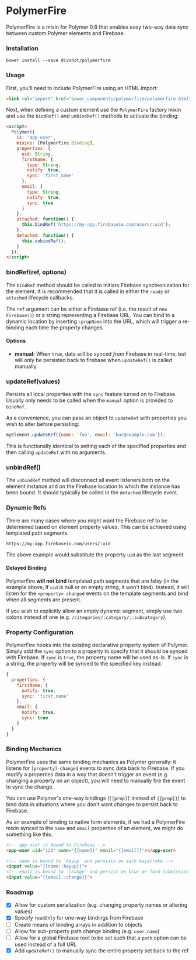 # PolymerFire

PolymerFire is a mixin for Polymer 0.8 that enables easy two-way data sync
between custom Polymer elements and Firebase.

### Installation

    bower install --save divshot/polymerfire

### Usage

First, you'll need to include PolymerFire using an HTML Import:

```html
<link rel="import" href="bower_components/polymerfire/polymerfire.html">
```

Next, when defining a custom element use the `PolymerFire` factory mixin and
use the `bindRef()` and `unbindRef()` methods to activate the binding:

```html
<script>
  Polymer({
    is: 'app-user',
    mixins: [PolymerFire.Binding],
    properties: {
      uid: String,
      firstName: {
        type: String,
        notify: true,
        sync: 'first_name'
      },
      email: {
        type: String,
        notify: true,
        sync: true
      }
    },
    attached: function() {
      this.bindRef('https://my-app.firebaseio.com/users/:uid');
    },
    detached: function() {
      this.unbindRef();
    }
  });
</script>
```

### bindRef(ref, options)

The `bindRef` method should be called to initiate Firebase synchronization for
the element. It is recommended that it is called in either the `ready` or
`attached` lifecycle callbacks.

The `ref` argument can be either a Firebase ref (i.e. the result of `new Firebase()`)
or a string representing a Firebase URL. You can bind to a dynamic location by
inserting `:propName` into the URL, which will trigger a re-binding each time
the property changes.

#### Options

* **manual:** When `true`, data will be synced *from* Firebase in real-time, but
  will only be persisted back to firebase when `updateRef()` is called manually.

### updateRef(values)

Persists all local properties with the `sync` feature turned on to Firebase.
Usually only needs to be called when the `manual` option is provided to `bindRef`.

As a convenience, you can pass an object to `updateRef` with properties you wish
to alter before persisting:

```js
myElement.updateRef({name: 'foo', email: 'bar@example.com'});
```

This is functionally identical to setting each of the specified properties and
then calling `updateRef` with no arguments.

### unbindRef()

The `unbindRef` method will disconnect all event listeners both on the element
instance and on the Firebase location to which the instance has been bound. It
should typically be called in the `detached` lifecycle event.

### Dynamic Refs

There are many cases where you might want the Firebase ref to be determined based
on element property values. This can be achieved using templated path segments.

    https://my-app.firebaseio.com/users/:uid

The above example would substitute the property `uid` as the last segment.

#### Delayed Binding

PolymerFire **will not bind** templated path segments that are falsy (in the
example above, if `uid` is null or an empty string, it won't bind). Instead,
it will listen for the `<property>-changed` events on the template segments and
bind when all segments are present.

If you wish to explicitly allow an empty dynamic segment, simply use two colons
instead of one (e.g. `/categories/:category/::subcategory`).

### Property Configuration

PolymerFire hooks into the existing declarative property system of Polymer. Simply
add the `sync` option to a property to specify that it should be synced with
Firebase. If `sync` is `true`, the property name will be used as-is. If `sync`
is a string, the property will be synced to the specified key instead.

```js
{
  properties: {
    firstName: {
      notify: true,
      sync: 'first_name'
    },
    email: {
      notify: true,
      sync: true
    }
  }
}
```

### Binding Mechanics

PolymerFire uses the same binding mechanics as Polymer generally: it
listens for `[property]-changed` events to sync data back to Firebase. If you
modify a properties data in a way that doesn't trigger an event (e.g. changing
a property on an object), you will need to manually fire the event to sync the
change.

You can use Polymer's one-way bindings (`[[prop]]` instead of `{{prop}}`) to
bind data in situations where you don't want changes to persist back to Firebase.

As an example of binding to native form elements, if we had a PolymerFire mixin
synced to the `name` and `email` properties of an element, we might do something
like this:

```html
<!-- app-user is bound to Firebase -->
<app-user uid="123" name="{{name}}" email="{{email}}"></app-user>

<!-- name is bound to `keyup` and persists on each keystroke -->
<input value="{{name::keyup}}">
<!-- email is bound to `change` and persist on blur or form submission -->
<input value="{{email::change}}">
```

### Roadmap

- [x] Allow for custom serialization (e.g. changing property names or altering values)
- [x] Specify `readOnly` for one-way bindings from Firebase
- [ ] Create means of binding arrays in addition to objects
- [ ] Allow for sub-property path change binding (e.g. `user.name`)
- [ ] Allow for a global Firebase root to be set such that a `path` option can be used instead of a full URL
- [x] Add `updateRef()` to manually sync the entire property set back to the ref